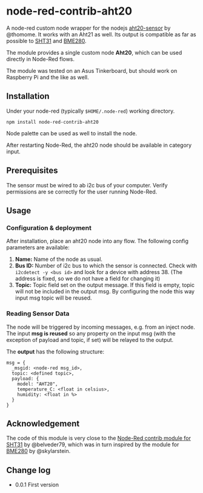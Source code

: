# node-red-contrib-aht20

A node-red custom node wrapper for the nodejs [aht20-sensor](https://github.com/thomome/aht20-sensor) by @thomome. It works with an Aht21 as well. Its output is compatible as far as possible to [SHT31](https://github.com/belveder79/node-red-contrib-sht31) and [BME280](https://github.com/ludiazv/node-red-contrib-bme280).

The module provides a single custom node __Aht20__, which can be used directly in Node-Red flows.

The module was tested on an Asus Tinkerboard, but should work on Raspberry Pi and the like as well.


## Installation

Under your node-red (typically ``$HOME/.node-red``) working directory.

``
npm install node-red-contrib-aht20
``

Node palette can be used as well to install the node.

After restarting Node-Red, the aht20 node should be available in category input.

## Prerequisites

The sensor must be wired to ab i2c bus of your computer. Verify permissions are se correctly for the user running Node-Red.

## Usage

### Configuration & deployment
After installation, place an aht20 node into any flow. The following config parameters are available:

1. __Name:__  Name of the node as usual.
2. __Bus ID:__ Number of i2c bus to which the sensor is connected. Check with `i2cdetect -y <bus id>` and look for a device with address 38. (The address is fixed, so we do not have a field for changing it)
3. __Topic:__ Topic field set on the output message. If this field is empty, topic will not be included in the output msg. By configuring the node this way input msg topic will be reused.

### Reading Sensor Data
The node will be triggered by incoming messages, e.g. from an inject node. The input __msg is reused__ so any property on the input msg (with the exception of payload and topic, if set) will be relayed to the output.

The __output__ has the following structure:

```
msg = {
  _msgid: <node-red msg_id>,
  topic: <defined topic>,
  payload: {
    model: "AHT20",
    temperature_C: <float in celsius>,
    humidity: <float in %>
  }
}
```

## Acknowledgement

The code of this module is very close to the [Node-Red contrib module for SHT31](https://github.com/belveder79/node-red-contrib-sht31) by @belveder79, which was in turn inspired by the module for [BME280](https://github.com/ludiazv/node-red-contrib-bme280) by @skylarstein.

## Change log

* 0.0.1 First version
